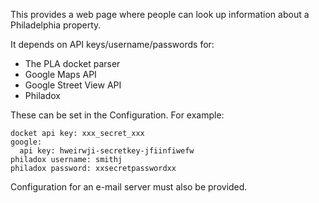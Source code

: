 This provides a web page where people can look up information about a 
Philadelphia property.

It depends on API keys/username/passwords for:

* The PLA docket parser
* Google Maps API
* Google Street View API
* Philadox

These can be set in the Configuration.  For example:

```
docket api key: xxx_secret_xxx
google:
  api key: hweirwji-secretkey-jfiinfiwefw
philadox username: smithj
philadox password: xxsecretpasswordxx
```

Configuration for an e-mail server must also be provided.
